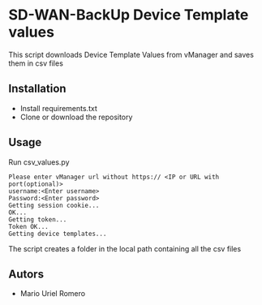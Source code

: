 # SD-WAN-BackUp Device Template values
This script downloads Device Template Values from vManager and saves them in csv files
## Installation
- Install requirements.txt 
- Clone or download the repository 
## Usage
Run csv_values.py
```
Please enter vManager url without https:// <IP or URL with port(optional)>
username:<Enter username>
Password:<Enter password>
Getting session cookie...
OK...
Getting token...
Token OK...
Getting device templates...
```
The script creates a folder in the local path containing all the csv files

## Autors
- Mario Uriel Romero 

